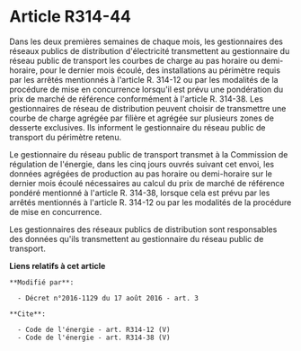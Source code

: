 # Article R314-44

Dans les deux premières semaines de chaque mois, les gestionnaires des réseaux publics de distribution d'électricité
transmettent au gestionnaire du réseau public de transport les courbes de charge au pas horaire ou demi-horaire, pour le
dernier mois écoulé, des installations au périmètre requis par les arrêtés mentionnés à l'article R. 314-12 ou par les
modalités de la procédure de mise en concurrence lorsqu'il est prévu une pondération du prix de marché de référence
conformément à l'article R. 314-38. Les gestionnaires de réseau de distribution peuvent choisir de transmettre une courbe de
charge agrégée par filière et agrégée sur plusieurs zones de desserte exclusives. Ils informent le gestionnaire du réseau
public de transport du périmètre retenu. 

Le gestionnaire du réseau public de transport transmet à la Commission de régulation de l'énergie, dans les cinq jours ouvrés
suivant cet envoi, les données agrégées de production au pas horaire ou demi-horaire sur le dernier mois écoulé nécessaires
au calcul du prix de marché de référence pondéré mentionné à l'article R. 314-38, lorsque cela est prévu par les arrêtés
mentionnés à l'article R. 314-12 ou par les modalités de la procédure de mise en concurrence. 

Les gestionnaires des réseaux publics de distribution sont responsables des données qu'ils transmettent au gestionnaire du
réseau public de transport.

**Liens relatifs à cet article**

	**Modifié par**:

	  - Décret n°2016-1129 du 17 août 2016 - art. 3

	**Cite**:

	  - Code de l'énergie - art. R314-12 (V)
	  - Code de l'énergie - art. R314-38 (V)

